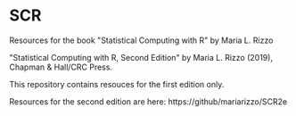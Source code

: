 # SCR

Resources for the book "Statistical Computing with R" by Maria L. Rizzo

"Statistical Computing with R, Second Edition" by Maria L. Rizzo (2019), Chapman & Hall/CRC Press. 

This repository contains resouces for the first edition only. 

Resources for the second edition are here:  https://github/mariarizzo/SCR2e


